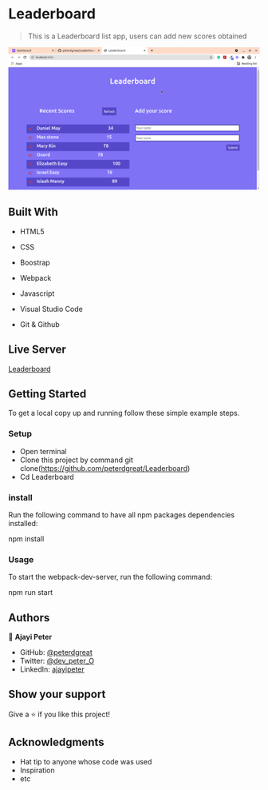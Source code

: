 # Leaderboard


> This is a Leaderboard list app, users can add new scores obtained

![screenshot](/img/leaderboard.png)
## Built With

- HTML5

- CSS

- Boostrap

- Webpack
  
- Javascript

- Visual Studio Code

- Git & Github


## Live Server
[Leaderboard](https://leaderboard-p.netlify.app/)

## Getting Started
To get a local copy up and running follow these simple example steps.

### Setup
* Open terminal
* Clone this project by command git clone(https://github.com/peterdgreat/Leaderboard)
* Cd Leaderboard

### install
Run the following command to have all npm packages dependencies installed:

npm install

### Usage

To start the webpack-dev-server, run the following command:

npm run start

## Authors

👤 **Ajayi Peter**

- GitHub: [@peterdgreat](https://github.com/peterdgreat)
- Twitter: [@dev_peter_O](https://twitter.com/dev_Peter_O)
- LinkedIn: [ajayipeter](https://linkedin.com/in/ajayipeter)

## Show your support

Give a ⭐️ if you like this project!

## Acknowledgments
- Hat tip to anyone whose code was used
- Inspiration
- etc
